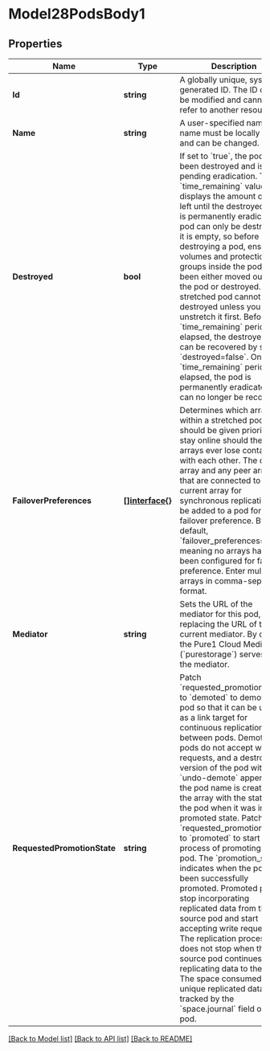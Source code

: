 # Model28PodsBody1

## Properties
Name | Type | Description | Notes
------------ | ------------- | ------------- | -------------
**Id** | **string** | A globally unique, system-generated ID. The ID cannot be modified and cannot refer to another resource. | [optional] [default to null]
**Name** | **string** | A user-specified name. The name must be locally unique and can be changed. | [optional] [default to null]
**Destroyed** | **bool** | If set to &#x60;true&#x60;, the pod has been destroyed and is pending eradication. The &#x60;time_remaining&#x60; value displays the amount of time left until the destroyed pod is permanently eradicated. A pod can only be destroyed if it is empty, so before destroying a pod, ensure all volumes and protection groups inside the pod have been either moved out of the pod or destroyed. A stretched pod cannot be destroyed unless you unstretch it first. Before the &#x60;time_remaining&#x60; period has elapsed, the destroyed pod can be recovered by setting &#x60;destroyed&#x3D;false&#x60;. Once the &#x60;time_remaining&#x60; period has elapsed, the pod is permanently eradicated and can no longer be recovered. | [optional] [default to null]
**FailoverPreferences** | [**[]interface{}**](interface{}.md) | Determines which array within a stretched pod should be given priority to stay online should the arrays ever lose contact with each other. The current array and any peer arrays that are connected to the current array for synchronous replication can be added to a pod for failover preference. By default, &#x60;failover_preferences&#x3D;null&#x60;, meaning no arrays have been configured for failover preference. Enter multiple arrays in comma-separated format. | [optional] [default to null]
**Mediator** | **string** | Sets the URL of the mediator for this pod, replacing the URL of the current mediator. By default, the Pure1 Cloud Mediator (&#x60;purestorage&#x60;) serves as the mediator. | [optional] [default to null]
**RequestedPromotionState** | **string** | Patch &#x60;requested_promotion_state&#x60; to &#x60;demoted&#x60; to demote the pod so that it can be used as a link target for continuous replication between pods. Demoted pods do not accept write requests, and a destroyed version of the pod with &#x60;undo-demote&#x60; appended to the pod name is created on the array with the state of the pod when it was in the promoted state. Patch &#x60;requested_promotion_state&#x60; to &#x60;promoted&#x60; to start the process of promoting the pod. The &#x60;promotion_status&#x60; indicates when the pod has been successfully promoted. Promoted pods stop incorporating replicated data from the source pod and start accepting write requests. The replication process does not stop when the source pod continues replicating data to the pod. The space consumed by the unique replicated data is tracked by the &#x60;space.journal&#x60; field of the pod. | [optional] [default to null]

[[Back to Model list]](../README.md#documentation-for-models) [[Back to API list]](../README.md#documentation-for-api-endpoints) [[Back to README]](../README.md)

